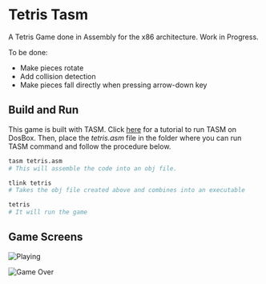 # Tetris Tasm

A Tetris Game done in Assembly for the x86 architecture. Work in Progress.

To be done:
- Make pieces rotate
- Add collision detection
- Make pieces fall directly when pressing arrow-down key

## Build and Run

This game is built with TASM. Click [here](https://mccshreyas.wordpress.com/2017/03/27/how-to-install-and-configure-tasm-on-windows-7810/) for a tutorial to run TASM on DosBox.  Then, place the _tetris.asm_ file in the folder where you can run TASM command and follow the procedure below.

```bash
tasm tetris.asm
# This will assemble the code into an obj file.

tlink tetris
# Takes the obj file created above and combines into an executable

tetris
# It will run the game
```

## Game Screens
![Playing](./img/playing.png "Playing the game")

![Game Over](./img/game_over.png "Game Over Screen")
